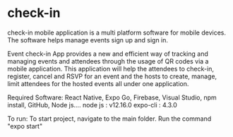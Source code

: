 # check-in
check-in mobile application is a multi platform software for mobile devices. The software helps manage events sign up and sign in.

Event check-in App provides a new and efficient way of tracking and managing events and attendees through the usage of QR codes via a mobile application. This application will help the attendees to check-in, register, cancel and RSVP for an event and the hosts to create, manage, limit attendees for the hosted events all under one application.

Required Software: React Native, Expo Go, Firebase, Visual Studio, npm install, GitHub, Node js….
node js : v12.16.0
expo-cli : 4.3.0

To run: To start project, navigate to the main folder. Run the command "expo start"
